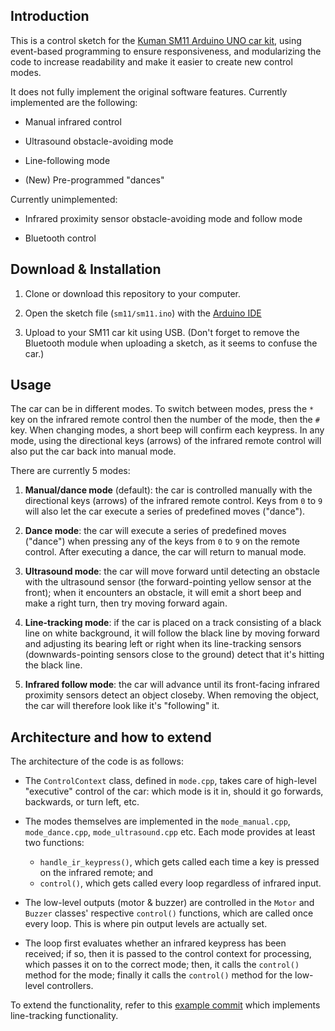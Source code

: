 ## Introduction

This is a control sketch for the [Kuman SM11 Arduino UNO car kit],
using event-based programming to ensure responsiveness, and modularizing the
code to increase readability and make it easier to create new control modes.

It does not fully implement the original software features. Currently
implemented are the following:

* Manual infrared control

* Ultrasound obstacle-avoiding mode

* Line-following mode

* (New) Pre-programmed "dances"


Currently unimplemented:

* Infrared proximity sensor obstacle-avoiding mode and follow mode

* Bluetooth control


## Download & Installation

1. Clone or download this repository to your computer.

2. Open the sketch file (`sm11/sm11.ino`) with the [Arduino IDE]

3. Upload to your SM11 car kit using USB. (Don't forget to remove the Bluetooth
module when uploading a sketch, as it seems to confuse the car.)

## Usage

The car can be in different modes. To switch between modes, press the `*` key on
the infrared remote control then the number of the mode, then the `#` key. When
changing modes, a short beep will confirm each keypress. In any mode, using the
directional keys (arrows) of the infrared remote control will also put the car
back into manual mode.

There are currently 5 modes:

1. **Manual/dance mode** (default): the car is controlled manually with the
directional keys (arrows) of the infrared remote control. Keys from `0` to `9`
will also let the car execute a series of predefined moves ("dance").

2. **Dance mode**: the car will execute a series of predefined moves ("dance")
when pressing any of the keys from `0` to `9` on the remote control. After
executing a dance, the car will return to manual mode.

3. **Ultrasound mode**: the car will move forward until detecting an obstacle
with the ultrasound sensor (the forward-pointing yellow sensor at the front);
when it encounters an obstacle, it will emit a short beep and make a right turn,
then try moving forward again.

4. **Line-tracking mode**: if the car is placed on a track consisting of a black
line on white background, it will follow the black line by moving forward and
adjusting its bearing left or right when its line-tracking sensors
(downwards-pointing sensors close to the ground) detect that it's hitting the
black line.

5. **Infrared follow mode**: the car will advance until its front-facing
infrared proximity sensors detect an object closeby. When removing the object,
the car will therefore look like it's "following" it.

## Architecture and how to extend

The architecture of the code is as follows:

* The `ControlContext` class, defined in `mode.cpp`, takes care of high-level
"executive" control of the car: which mode is it in, should it go forwards,
backwards, or turn left, etc.

* The modes themselves are implemented in the `mode_manual.cpp`,
`mode_dance.cpp`, `mode_ultrasound.cpp` etc. Each mode provides at least two
functions:
  - `handle_ir_keypress()`, which gets called each time a key is pressed on the
    infrared remote; and
  - `control()`, which gets called every loop regardless of infrared input.

* The low-level outputs (motor & buzzer) are controlled in the `Motor` and
`Buzzer` classes' respective `control()` functions, which are called once
every loop. This is where pin output levels are actually set.

* The loop first evaluates whether an infrared keypress has been received; if
so, then it is passed to the control context for processing, which passes it on
to the correct mode; then, it calls the `control()` method for the mode; finally
it calls the `control()` method for the low-level controllers.

To extend the functionality, refer to this [example commit] which implements
line-tracking functionality.


[Kuman SM11 Arduino UNO car kit]: http://www.kumantech.com/kuman-arduino-uno-bluetooth-irafred-remote-control-smart-robot-car-kit-sm11_p0415.html
[Arduino IDE]: https://www.arduino.cc/en/Main/Software
[Example commit]: https://github.com/mbof/sm11/commit/16faaa354a73bb84aac7c4a372524a20ac0ce7b6
